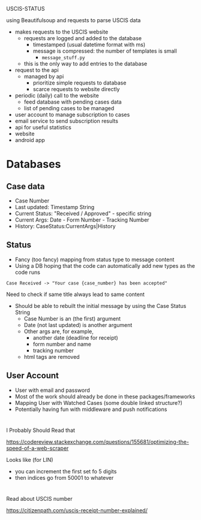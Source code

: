 USCIS-STATUS

using Beautifulsoup and requests to parse USCIS data

- makes requests to the USCIS website
    - requests are logged and added to the database
        - timestamped (usual datetime format with ms)
        - message is compressed: the number of templates is small
            - `message_stuff.py`
    - this is the only way to add entries to the database
- request to the api
    - managed by api
        - prioritize simple requests to database
        - scarce requests to website directly
- periodic (daily) call to the website
    - feed database with pending cases data
    - list of pending cases to be managed
- user account to manage subscription to cases
- email service to send subscription results
- api for useful statistics
- website
- android app


# Databases

## Case data

- Case Number
- Last updated: Timestamp String
- Current Status: "Received / Approved" - specific string
- Current Args: Date - Form Number - Tracking Number
- History: CaseStatus:CurrentArgs|History

## Status

- Fancy (too fancy) mapping from status type to message content
- Using a DB hoping that the code can automatically add new types as the code runs

`Case Received -> "Your case {case_number} has been accepted"`

Need to check if same title always lead to same content

- Should be able to rebuilt the initial message by using the Case Status String
    - Case Number is an (the first) argument
    - Date (not last updated) is another argument
    - Other args are, for example, 
        - another date (deadline for receipt)
        - form number and name
        - tracking number
    - html tags are removed

## User Account

- User with email and password
- Most of the work should already be done in these packages/frameworks
- Mapping User with Watched Cases (some double linked structure?)
- Potentially having fun with middleware and push notifications


# 
I Probably Should Read that

https://codereview.stackexchange.com/questions/155681/optimizing-the-speed-of-a-web-scraper

Looks like (for LIN)
- you can increment the first set fo 5 digits
- then indices go from 50001 to whatever

#
Read about USCIS number

https://citizenpath.com/uscis-receipt-number-explained/